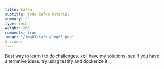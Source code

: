 ```yaml
---
title: kafka
subtitle: todo kafka material
summary: ""
type: tech
weight: 200
comments: true
image: "/img03/kafka/img01.png"
# video: 
---
```

Best way to learn i to do challenges.  xx
I have my solutions, see if you have alternative ideas.  try using testify and dockerize it
<!--more-->
